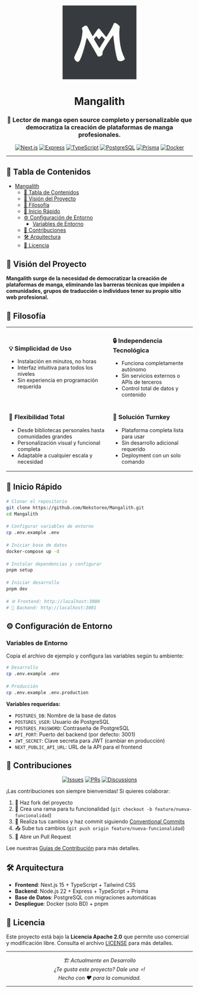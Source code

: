 <p align="center">
  <img src="./assets/logos/logo.png" alt="Logo de Mangalith" width="200" height="200"/>
</p>

# <div align="center">Mangalith</div>

<div align="center">
  <h3>📖 Lector de manga open source completo y personalizable que democratiza la creación de plataformas de manga profesionales.</h3>
</div>

<div align="center">

  [![Next.js](https://img.shields.io/badge/Next.js-000000?style=for-the-badge&logo=next.js&logoColor=white)](https://nextjs.org/)
  [![Express](https://img.shields.io/badge/Express-000000?style=for-the-badge&logo=express&logoColor=white)](https://expressjs.com/)
  [![TypeScript](https://img.shields.io/badge/TypeScript-007ACC?style=for-the-badge&logo=typescript&logoColor=white)](https://www.typescriptlang.org/)
  [![PostgreSQL](https://img.shields.io/badge/PostgreSQL-316192?style=for-the-badge&logo=postgresql&logoColor=white)](https://www.postgresql.org/)
  [![Prisma](https://img.shields.io/badge/Prisma-000000?style=for-the-badge&logo=prisma&logoColor=white)](https://www.prisma.io/)
  [![Docker](https://img.shields.io/badge/Docker-2CA5E0?style=for-the-badge&logo=docker&logoColor=white)](https://www.docker.com/)
</div>

---

## 📑 Tabla de Contenidos

- [Mangalith](#mangalith)
  - [📑 Tabla de Contenidos](#-tabla-de-contenidos)
  - [🌟 Visión del Proyecto](#-visión-del-proyecto)
  - [🎯 Filosofía](#-filosofía)
  - [🚀 Inicio Rápido](#-inicio-rápido)
  - [⚙️ Configuración de Entorno](#️-configuración-de-entorno)
    - [Variables de Entorno](#variables-de-entorno)
  - [🤝 Contribuciones](#-contribuciones)
  - [🛠️ Arquitectura](#️-arquitectura)
  - [📄 Licencia](#-licencia)

## 🌟 Visión del Proyecto

<div>

**Mangalith surge de la necesidad de democratizar la creación de plataformas de manga, eliminando las barreras técnicas que impiden a comunidades, grupos de traducción o individuos tener su propio sitio web profesional.**

</div>

## 🎯 Filosofía

<table>
  <tr>
    <td>
      <h3>💡 Simplicidad de Uso</h3>
      <ul>
        <li>Instalación en minutos, no horas</li>
        <li>Interfaz intuitiva para todos los niveles</li>
        <li>Sin experiencia en programación requerida</li>
      </ul>
    </td>
    <td>
      <h3>🔒 Independencia Tecnológica</h3>
      <ul>
        <li>Funciona completamente autónomo</li>
        <li>Sin servicios externos o APIs de terceros</li>
        <li>Control total de datos y contenido</li>
      </ul>
    </td>
  </tr>
  <tr>
    <td>
      <h3>🎨 Flexibilidad Total</h3>
      <ul>
        <li>Desde bibliotecas personales hasta comunidades grandes</li>
        <li>Personalización visual y funcional completa</li>
        <li>Adaptable a cualquier escala y necesidad</li>
      </ul>
    </td>
    <td>
      <h3>🚀 Solución Turnkey</h3>
      <ul>
        <li>Plataforma completa lista para usar</li>
        <li>Sin desarrollo adicional requerido</li>
        <li>Deployment con un solo comando</li>
      </ul>
    </td>
  </tr>
</table>


## 🚀 Inicio Rápido

```bash
# Clonar el repositorio
git clone https://github.com/Nekstoreo/Mangalith.git
cd Mangalith

# Configurar variables de entorno
cp .env.example .env

# Iniciar base de datos
docker-compose up -d

# Instalar dependencias y configurar
pnpm setup

# Iniciar desarrollo
pnpm dev

# 🌐 Frontend: http://localhost:3000
# 🔧 Backend: http://localhost:3001
```

## ⚙️ Configuración de Entorno

### Variables de Entorno

Copia el archivo de ejemplo y configura las variables según tu ambiente:

```bash
# Desarrollo
cp .env.example .env

# Producción
cp .env.example .env.production
```

**Variables requeridas:**
- `POSTGRES_DB`: Nombre de la base de datos
- `POSTGRES_USER`: Usuario de PostgreSQL
- `POSTGRES_PASSWORD`: Contraseña de PostgreSQL
- `API_PORT`: Puerto del backend (por defecto: 3001)
- `JWT_SECRET`: Clave secreta para JWT (cambiar en producción)
- `NEXT_PUBLIC_API_URL`: URL de la API para el frontend

## 🤝 Contribuciones

<div align="center">

  [![Issues](https://img.shields.io/github/issues/Nekstoreo/Mangalith?style=for-the-badge)](https://github.com/Nekstoreo/Mangalith/issues)
  [![PRs](https://img.shields.io/badge/PRs-welcome-brightgreen.svg?style=for-the-badge)](https://github.com/Nekstoreo/Mangalith/pulls)
  [![Discussions](https://img.shields.io/badge/Discussions-active-blue.svg?style=for-the-badge)](https://github.com/Nekstoreo/Mangalith/discussions)

</div>

¡Las contribuciones son siempre bienvenidas! Si quieres colaborar:

1. 🍴 Haz fork del proyecto
2. 🌿 Crea una rama para tu funcionalidad (`git checkout -b feature/nueva-funcionalidad`)
3. 📝 Realiza tus cambios y haz commit siguiendo [Conventional Commits](https://conventionalcommits.org/)
4. 📤 Sube tus cambios (`git push origin feature/nueva-funcionalidad`)
5. 🔄 Abre un Pull Request

Lee nuestras [Guías de Contribución](CONTRIBUTING.md) para más detalles.

## 🛠️ Arquitectura

- **Frontend**: Next.js 15 + TypeScript + Tailwind CSS
- **Backend**: Node.js 22 + Express + TypeScript + Prisma
- **Base de Datos**: PostgreSQL con migraciones automáticas
- **Despliegue**: Docker (solo BD) + pnpm

## 📄 Licencia

Este proyecto está bajo la **Licencia Apache 2.0** que permite uso comercial y modificación libre. Consulta el archivo [LICENSE](LICENSE) para más detalles.

---
<div align="center">

  <i>🏗️ Actualmente en Desarrollo</i>
  <br/>
  <i>¿Te gusta este proyecto? Dale una ⭐️!</i>
  <br/>
  <i>Hecho con ❤️ para la comunidad.</i>
</div>

---
